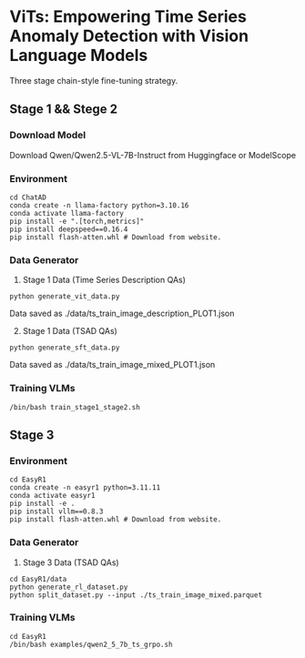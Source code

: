 # ViTs: Empowering Time Series Anomaly Detection with Vision Language Models

Three stage chain-style fine-tuning strategy.

## Stage 1 && Stege 2

### Download Model

Download Qwen/Qwen2.5-VL-7B-Instruct from Huggingface or ModelScope

### Environment
```
cd ChatAD
conda create -n llama-factory python=3.10.16
conda activate llama-factory
pip install -e ".[torch,metrics]"
pip install deepspeed==0.16.4
pip install flash-atten.whl # Download from website.
```

### Data Generator

1. Stage 1 Data (Time Series Description QAs)

```
python generate_vit_data.py
```
Data saved as ./data/ts_train_image_description_PLOT1.json

2. Stage 1 Data (TSAD QAs)
```
python generate_sft_data.py
```
Data saved as ./data/ts_train_image_mixed_PLOT1.json

### Training VLMs

```
/bin/bash train_stage1_stage2.sh
```


## Stage 3


### Environment
```
cd EasyR1
conda create -n easyr1 python=3.11.11
conda activate easyr1
pip install -e .
pip install vllm==0.8.3
pip install flash-atten.whl # Download from website.
```

### Data Generator

1. Stage 3 Data (TSAD QAs)

```
cd EasyR1/data
python generate_rl_dataset.py
python split_dataset.py --input ./ts_train_image_mixed.parquet
```


### Training VLMs

```
cd EasyR1
/bin/bash examples/qwen2_5_7b_ts_grpo.sh 
```
